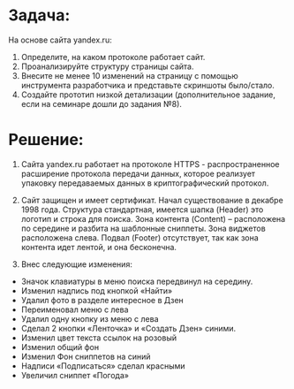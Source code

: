 # Задача: 
На основе сайта yandex.ru:
1. Определите, на каком протоколе работает сайт.
2. Проанализируйте структуру страницы сайта.
3. Внесите не менее 10 изменений на страницу с помощью инструмента разработчика и представьте скриншоты было/стало.
4. Создайте прототип низкой детализации (дополнительное задание, если на семинаре дошли до задания №8).

# Решение:
1. Сайта yandex.ru работает на протоколе HTTPS - распространенное расширение протокола передачи данных, которое реализует упаковку передаваемых данных в криптографический протокол.
2. Сайт защищен и имеет сертификат. Начал существование в декабре 1998 года.
Структура стандартная, имеется шапка (Header) это логотип и строка для поиска.
Зона контента (Content) – расположена по середине и разбита на шаблонные сниппеты.
Зона виджетов расположена слева.
Подвал (Footer) отсутствует, так как зона контента идет лентой, и она бесконечна.

3. Внес следующие изменения:
- Значок клавиатуры в меню поиска передвинул на середину.
- Изменил надпись под кнопкой «Найти»
- Удалил фото в разделе интересное в Дзен
- Переименовал меню с лева
- Удалил одну кнопку из меню с лева
- Сделал 2 кнопки «Ленточка» и «Создать Дзен» синими.
- Изменил цвет текста ссылок на розовый
- Изменил общий фон
- Изменил Фон сниппетов на синий
- Надписи «Подписаться» сделал красными
- Увеличил сниппет «Погода»
 
